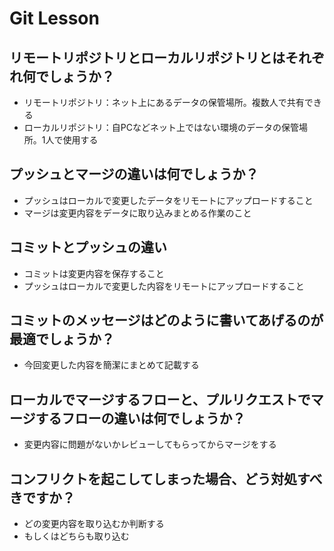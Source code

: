 # Git Lesson

## リモートリポジトリとローカルリポジトリとはそれぞれ何でしょうか？

* リモートリポジトリ：ネット上にあるデータの保管場所。複数人で共有できる
* ローカルリポジトリ：自PCなどネット上ではない環境のデータの保管場所。1人で使用する

## プッシュとマージの違いは何でしょうか？

* プッシュはローカルで変更したデータをリモートにアップロードすること
* マージは変更内容をデータに取り込みまとめる作業のこと

## コミットとプッシュの違い

* コミットは変更内容を保存すること
* プッシュはローカルで変更した内容をリモートにアップロードすること

## コミットのメッセージはどのように書いてあげるのが最適でしょうか？

* 今回変更した内容を簡潔にまとめて記載する

## ローカルでマージするフローと、プルリクエストでマージするフローの違いは何でしょうか？

* 変更内容に問題がないかレビューしてもらってからマージをする

## コンフリクトを起こしてしまった場合、どう対処すべきですか？

* どの変更内容を取り込むか判断する
* もしくはどちらも取り込む